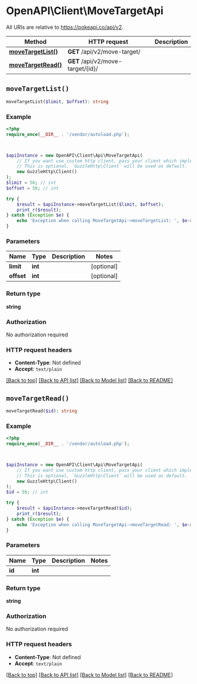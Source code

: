 # OpenAPI\Client\MoveTargetApi

All URIs are relative to https://pokeapi.co/api/v2.

Method | HTTP request | Description
------------- | ------------- | -------------
[**moveTargetList()**](MoveTargetApi.md#moveTargetList) | **GET** /api/v2/move-target/ | 
[**moveTargetRead()**](MoveTargetApi.md#moveTargetRead) | **GET** /api/v2/move-target/{id}/ | 


## `moveTargetList()`

```php
moveTargetList($limit, $offset): string
```



### Example

```php
<?php
require_once(__DIR__ . '/vendor/autoload.php');



$apiInstance = new OpenAPI\Client\Api\MoveTargetApi(
    // If you want use custom http client, pass your client which implements `GuzzleHttp\ClientInterface`.
    // This is optional, `GuzzleHttp\Client` will be used as default.
    new GuzzleHttp\Client()
);
$limit = 56; // int
$offset = 56; // int

try {
    $result = $apiInstance->moveTargetList($limit, $offset);
    print_r($result);
} catch (Exception $e) {
    echo 'Exception when calling MoveTargetApi->moveTargetList: ', $e->getMessage(), PHP_EOL;
}
```

### Parameters

Name | Type | Description  | Notes
------------- | ------------- | ------------- | -------------
 **limit** | **int**|  | [optional]
 **offset** | **int**|  | [optional]

### Return type

**string**

### Authorization

No authorization required

### HTTP request headers

- **Content-Type**: Not defined
- **Accept**: `text/plain`

[[Back to top]](#) [[Back to API list]](../../README.md#endpoints)
[[Back to Model list]](../../README.md#models)
[[Back to README]](../../README.md)

## `moveTargetRead()`

```php
moveTargetRead($id): string
```



### Example

```php
<?php
require_once(__DIR__ . '/vendor/autoload.php');



$apiInstance = new OpenAPI\Client\Api\MoveTargetApi(
    // If you want use custom http client, pass your client which implements `GuzzleHttp\ClientInterface`.
    // This is optional, `GuzzleHttp\Client` will be used as default.
    new GuzzleHttp\Client()
);
$id = 56; // int

try {
    $result = $apiInstance->moveTargetRead($id);
    print_r($result);
} catch (Exception $e) {
    echo 'Exception when calling MoveTargetApi->moveTargetRead: ', $e->getMessage(), PHP_EOL;
}
```

### Parameters

Name | Type | Description  | Notes
------------- | ------------- | ------------- | -------------
 **id** | **int**|  |

### Return type

**string**

### Authorization

No authorization required

### HTTP request headers

- **Content-Type**: Not defined
- **Accept**: `text/plain`

[[Back to top]](#) [[Back to API list]](../../README.md#endpoints)
[[Back to Model list]](../../README.md#models)
[[Back to README]](../../README.md)
